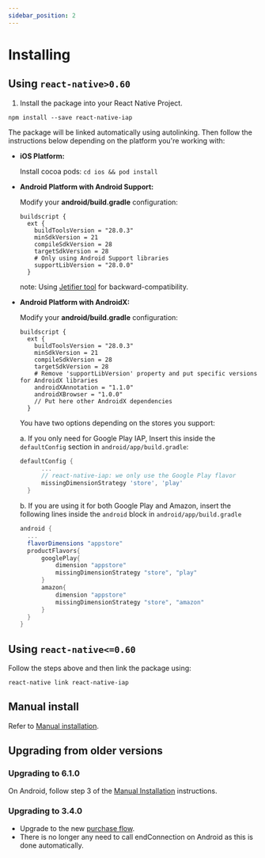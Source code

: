 ```yaml
---
sidebar_position: 2
---
```



# Installing

## Using `react-native>0.60`

1. Install the package into your React Native Project.

```shell
npm install --save react-native-iap
```
The package will be linked automatically using autolinking.
Then follow the instructions below depending on the platform you're working with:

- **iOS Platform:**

  Install cocoa pods: `cd ios && pod install` 

- **Android Platform with Android Support:**

  Modify your **android/build.gradle** configuration:
  ```
  buildscript {
    ext {
      buildToolsVersion = "28.0.3"
      minSdkVersion = 21
      compileSdkVersion = 28
      targetSdkVersion = 28
      # Only using Android Support libraries
      supportLibVersion = "28.0.0"
    }
  ```
   note: Using [Jetifier tool](https://github.com/mikehardy/jetifier) for backward-compatibility.

- **Android Platform with AndroidX:**

  Modify your **android/build.gradle** configuration:
  ```
  buildscript {
    ext {
      buildToolsVersion = "28.0.3"
      minSdkVersion = 21
      compileSdkVersion = 28
      targetSdkVersion = 28
      # Remove 'supportLibVersion' property and put specific versions for AndroidX libraries
      androidXAnnotation = "1.1.0"
      androidXBrowser = "1.0.0"
      // Put here other AndroidX dependencies
    }
  ```
  You have two options depending on the stores you support:
  
    a. If you only need for Google Play IAP, Insert this inside the `defaultConfig` section in `android/app/build.gradle`:

    ```gradle
    defaultConfig {
          ...
          // react-native-iap: we only use the Google Play flavor
          missingDimensionStrategy 'store', 'play'
      }
    ```
  
    b. If you are using it for both Google Play and Amazon, insert the following lines inside the `android` block in `android/app/build.gradle`

    ```gradle
    android {
      ...
      flavorDimensions "appstore"
      productFlavors{
          googlePlay{
              dimension "appstore"
              missingDimensionStrategy "store", "play"
          }
          amazon{
              dimension "appstore"
              missingDimensionStrategy "store", "amazon"
          }
      }
    }
    ```


## Using `react-native<=0.60`

Follow the steps above and then link the package using: 
```
react-native link react-native-iap
```

## Manual install

Refer to [Manual installation](./manual_install).

## Upgrading from older versions

### Upgrading to 6.1.0

On Android, follow step 3 of the [Manual Installation](./manual_install) instructions.

### Upgrading to 3.4.0

- Upgrade to the new [purchase flow](./usage_instructions/purchase).
- There is no longer any need to call endConnection on Android as this is done automatically.
